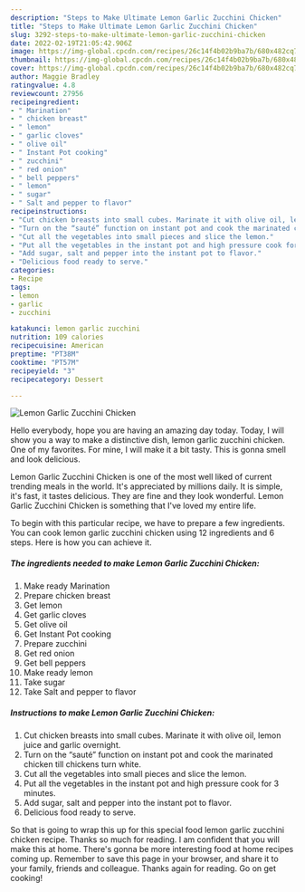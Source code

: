```yaml
---
description: "Steps to Make Ultimate Lemon Garlic Zucchini Chicken"
title: "Steps to Make Ultimate Lemon Garlic Zucchini Chicken"
slug: 3292-steps-to-make-ultimate-lemon-garlic-zucchini-chicken
date: 2022-02-19T21:05:42.906Z
image: https://img-global.cpcdn.com/recipes/26c14f4b02b9ba7b/680x482cq70/lemon-garlic-zucchini-chicken-recipe-main-photo.jpg
thumbnail: https://img-global.cpcdn.com/recipes/26c14f4b02b9ba7b/680x482cq70/lemon-garlic-zucchini-chicken-recipe-main-photo.jpg
cover: https://img-global.cpcdn.com/recipes/26c14f4b02b9ba7b/680x482cq70/lemon-garlic-zucchini-chicken-recipe-main-photo.jpg
author: Maggie Bradley
ratingvalue: 4.8
reviewcount: 27956
recipeingredient:
- " Marination"
- " chicken breast"
- " lemon"
- " garlic cloves"
- " olive oil"
- " Instant Pot cooking"
- " zucchini"
- " red onion"
- " bell peppers"
- " lemon"
- " sugar"
- " Salt and pepper to flavor"
recipeinstructions:
- "Cut chicken breasts into small cubes. Marinate it with olive oil, lemon juice and garlic overnight."
- "Turn on the “sauté” function on instant pot and cook the marinated chicken till chickens turn white."
- "Cut all the vegetables into small pieces and slice the lemon."
- "Put all the vegetables in the instant pot and high pressure cook for 3 minutes."
- "Add sugar, salt and pepper into the instant pot to flavor."
- "Delicious food ready to serve."
categories:
- Recipe
tags:
- lemon
- garlic
- zucchini

katakunci: lemon garlic zucchini 
nutrition: 109 calories
recipecuisine: American
preptime: "PT38M"
cooktime: "PT57M"
recipeyield: "3"
recipecategory: Dessert

---
```



![Lemon Garlic Zucchini Chicken](https://img-global.cpcdn.com/recipes/26c14f4b02b9ba7b/680x482cq70/lemon-garlic-zucchini-chicken-recipe-main-photo.jpg)

Hello everybody, hope you are having an amazing day today. Today, I will show you a way to make a distinctive dish, lemon garlic zucchini chicken. One of my favorites. For mine, I will make it a bit tasty. This is gonna smell and look delicious.



Lemon Garlic Zucchini Chicken is one of the most well liked of current trending meals in the world. It's appreciated by millions daily. It is simple, it's fast, it tastes delicious. They are fine and they look wonderful. Lemon Garlic Zucchini Chicken is something that I've loved my entire life.


To begin with this particular recipe, we have to prepare a few ingredients. You can cook lemon garlic zucchini chicken using 12 ingredients and 6 steps. Here is how you can achieve it.

<!--inarticleads1-->

##### The ingredients needed to make Lemon Garlic Zucchini Chicken:

1. Make ready  Marination
1. Prepare  chicken breast
1. Get  lemon
1. Get  garlic cloves
1. Get  olive oil
1. Get  Instant Pot cooking
1. Prepare  zucchini
1. Get  red onion
1. Get  bell peppers
1. Make ready  lemon
1. Take  sugar
1. Take  Salt and pepper to flavor




<!--inarticleads2-->

##### Instructions to make Lemon Garlic Zucchini Chicken:

1. Cut chicken breasts into small cubes. Marinate it with olive oil, lemon juice and garlic overnight.
1. Turn on the “sauté” function on instant pot and cook the marinated chicken till chickens turn white.
1. Cut all the vegetables into small pieces and slice the lemon.
1. Put all the vegetables in the instant pot and high pressure cook for 3 minutes.
1. Add sugar, salt and pepper into the instant pot to flavor.
1. Delicious food ready to serve.




So that is going to wrap this up for this special food lemon garlic zucchini chicken recipe. Thanks so much for reading. I am confident that you will make this at home. There's gonna be more interesting food at home recipes coming up. Remember to save this page in your browser, and share it to your family, friends and colleague. Thanks again for reading. Go on get cooking!
